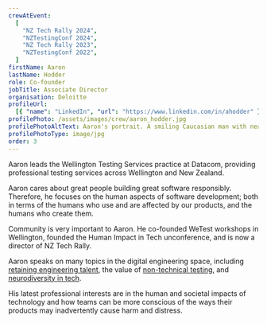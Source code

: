 ```yaml
---
crewAtEvent:
  [
    "NZ Tech Rally 2024",
    "NZTestingConf 2024",
    "NZ Tech Rally 2023",
    "NZTestingConf 2022",
  ]
firstName: Aaron
lastName: Hodder
role: Co-founder
jobTitle: Associate Director
organisation: Deloitte
profileUrl:
  [{ "name": "LinkedIn", "url": "https://www.linkedin.com/in/ahodder" }]
profilePhoto: /assets/images/crew/aaron_hodder.jpg
profilePhotoAltText: Aaron's portrait. A smiling Caucasian man with neat short hair. He's wearing a dark coloured top.
profilePhotoType: image/jpg
order: 3
---
```


<p>Aaron leads the Wellington Testing Services practice at Datacom, providing professional testing services across Wellington and New Zealand.</p>

<p>Aaron cares about great people building great software responsibly. Therefore, he focuses on the human aspects of software development; both in terms of the humans who use and are affected by our products, and the humans who create them.</p>

<p>Community is very important to Aaron. He co-founded WeTest workshops in Wellington, founded the Human Impact in Tech unconference, and is now a director of NZ Tech Rally.</p>

<p>Aaron speaks on many topics in the digital engineering space, including <a href='https://www.youtube.com/watch?v=HPkM6dsvFYY&t=1s&pp=ygURY2FteSBhYXJvbiBob2RkZXI%3D' rel='external'>retaining engineering talent</a>, the value of <a href='https://www.youtube.com/watch?v=FlgvFwx9JF8&t=1s&pp=ygUMYWFyb24gaG9kZGVy' rel='external'>non-technical testing</a>, and <a href='https://www.youtube.com/watch?v=rOzwZgI1o7g&t=951s&pp=ygUMYWFyb24gaG9kZGVy' rel='external'>neurodiversity in tech</a>.</p>

<p>His latest professional interests are in the human and societal impacts of technology and how teams can be more conscious of the ways their products may inadvertently cause harm and distress.</p>
